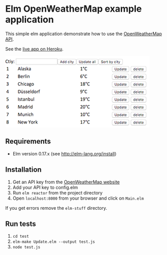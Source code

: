 # Elm OpenWeatherMap example application

This simple elm application demonstrate how to use the [OpenWeatherMap API]("http://www.openweathermap.org/api").

See the [live app on Heroku](http://elm-openweathermap-example.herokuapp.com/).

![Screenshot](screenshot.png)

## Requirements

* Elm version 0.17.x (see http://elm-lang.org/install)

## Installation

1. Get an API key from the [OpenWeatherMap website](http://www.openweathermap.org/appid#get)
2. Add your API key to config.elm
3. Run `elm reactor` from the project directory
4. Open `localhost:8000` from your browser and click on `Main.elm`

If you get errors remove the `elm-stuff` directory.


## Run tests

1. `cd test`
2. `elm-make Update.elm --output test.js`
3. `node test.js`

